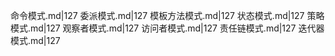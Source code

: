命令模式.md|127
委派模式.md|127
模板方法模式.md|127
状态模式.md|127
策略模式.md|127
观察者模式.md|127
访问者模式.md|127
责任链模式.md|127
迭代器模式.md|127
